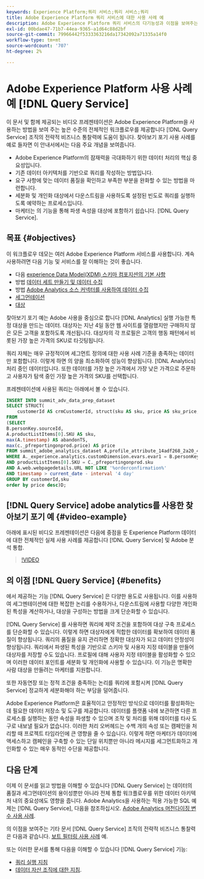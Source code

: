 ```yaml
---
keywords: Experience Platform;쿼리 서비스;쿼리 서비스;쿼리
title: Adobe Experience Platform 쿼리 서비스에 대한 사용 사례 예
description: Adobe Experience Platform 쿼리 서비스의 다기능성과 이점을 보여주는 전체적인 예입니다.
exl-id: 00bdae47-71b7-44ea-9365-a1d64c88d2bf
source-git-commit: 79966442f5333363216da17342092a71335a14f0
workflow-type: tm+mt
source-wordcount: '707'
ht-degree: 2%

---
```


# Adobe Experience Platform 사용 사례 예 [!DNL Query Service]

이 문서 및 함께 제공되는 비디오 프레젠테이션은 Adobe Experience Platform을 사용하는 방법을 보여 주는 높은 수준의 전체적인 워크플로우를 제공합니다 [!DNL Query Service] 조직의 전략적 비즈니스 통찰력에 도움이 됩니다. 찾아보기 포기 사용 사례를 예로 들자면 이 안내서에서는 다음 주요 개념을 보여줍니다.

* Adobe Experience Platform의 잠재력을 극대화하기 위한 데이터 처리의 핵심 중요성입니다.
* 기존 데이터 아키텍처를 기반으로 쿼리를 작성하는 방법입니다.
* 요구 사항에 맞는 데이터 품질을 확인하고 부족한 부분을 완화할 수 있는 방법을 마련합니다.
* 세분화 및 개인화 대상에서 다운스트림을 사용하도록 설정된 빈도로 쿼리를 실행하도록 예약하는 프로세스입니다.
* 마케터는 의 기능을 통해 파생 속성을 대상에 포함하기 쉽습니다. [!DNL Query Service].

## 목표 {#objectives}

이 워크플로우 데모는 여러 Adobe Experience Platform 서비스를 사용합니다. 계속 사용하려면 다음 기능 및 서비스를 잘 이해하는 것이 좋습니다.

* 다음 [experience Data Model(XDM) 스키마 컴포지션의 기본 사항](../../xdm/schema/composition.md)
* 방법 [데이터 세트 만들기 및 데이터 수집](https://experienceleague.adobe.com/docs/platform-learn/tutorials/data-ingestion/create-datasets-and-ingest-data.html)
* 방법 [Adobe Analytics 소스 커넥터를 사용하여 데이터 수집](https://experienceleague.adobe.com/docs/platform-learn/tutorials/sources/ingest-data-from-adobe-analytics.html)
* [세그먼테이션](../../segmentation/home.md)
* [대상](../../destinations/home.md)

찾아보기 포기 예는 Adobe 사용을 중심으로 합니다 [!DNL Analytics] 실행 가능한 특정 대상을 만드는 데이터. 대상자는 지난 4일 동안 웹 사이트를 열람했지만 구매하지 않은 모든 고객을 포함하도록 개선됩니다. 대상자의 각 프로필은 고객의 행동 패턴에서 비롯된 가장 높은 가격의 SKU로 타깃팅됩니다.

쿼리 자체는 매우 규정적이며 세그먼트 정의에 대한 사용 사례 기준을 충족하는 데이터만 포함합니다. 이렇게 하면 의 양을 최소화하여 성능이 향상됩니다. [!DNL Analytics] 처리 중인 데이터입니다. 또한 데이터를 가장 높은 가격에서 가장 낮은 가격으로 주문하고 사용자가 탐색 중인 가장 높은 가격의 SKU를 선택합니다.

프레젠테이션에 사용된 쿼리는 아래에서 볼 수 있습니다.

```sql
INSERT INTO summit_adv_data_prep_dataset
SELECT STRUCT(
    customerId AS crmCustomerId, struct(sku AS sku, price AS sku_price, abandonTS AS abandonTS) AS abandonBrowse) AS _pfreportingonprod
FROM
(SELECT
B.personKey.sourceId,
A.productListItems[0].SKU AS sku,
max(A.timestamp) AS abandonTS,
max(c._pfreportingonprod.price) AS price
FROM summit_adobe_analytics_dataset A,profile_attribute_14adf268_2a20_4dee_bee6_a6b0e34616a9 B,summit_product_dataset c
WHERE A._experience.analytics.customDimension.evars.evar1 = B.personKey.sourceID
AND productListItems[0].SKU = C._pfreportingonprod.sku
AND A.web.webpagedetails.URL NOT LIKE '%orderconfirmation%'
AND timestamp > current_date - interval '4 day'
GROUP BY customerId,sku
order by price desc)D;
```

## [!DNL Query Service] adobe analytics를 사용한 찾아보기 포기 예 {#video-example}

아래에 표시된 비디오 프레젠테이션은 다음에 중점을 둔 Experience Platform 데이터에 대한 전체적인 실제 사용 사례를 제공합니다 [!DNL Query Service] 및 Adobe 분석 통합.

>[!VIDEO](https://video.tv.adobe.com/v/342533?quality=12&learn=on)

## 의 이점 [!DNL Query Service] {#benefits}

에서 제공하는 기능 [!DNL Query Service] 은 다양한 용도로 사용됩니다. 이를 사용하여 세그멘테이션에 대한 복잡한 논리를 수용하거나, 다운스트림에 사용할 다양한 개인화된 특성을 계산하거나, 대상을 구성하는 방법을 크게 단순화할 수 있습니다.

[!DNL Query Service] 를 사용하면 쿼리에 제약 조건을 포함하여 대상 구축 프로세스를 단순화할 수 있습니다. 이렇게 하면 대상자에게 적합한 데이터를 확보하여 데이터 품질이 향상됩니다. 쿼리의 품질을 유지 관리하면 정확한 대상자가 되고 데이터 안정성이 향상됩니다. 쿼리에서 파생된 특성을 기반으로 스키마 및 사용자 지정 테이블을 만들어 대상자를 저장할 수도 있습니다. 프로필에 대해 사용자 지정 테이블을 활성화할 수 있으며 이러한 데이터 포인트를 세분화 및 개인화에 사용할 수 있습니다. 이 기능은 명확한 사람 대상을 만들려는 마케터를 지원합니다.

또한 자동연장 또는 정적 조건을 충족하는 논리를 쿼리에 포함시켜 [!DNL Query Service] 정교하게 세분화해야 하는 부담을 덜어줍니다.

Adobe Experience Platform은 효율적이고 안정적인 방식으로 데이터를 활성화하는 데 필요한 데이터 저장소 및 도구를 제공합니다. 데이터를 플랫폼 내에 보관하면 다른 프로세스를 실행하는 동안 속성을 파생할 수 있으며 조작 및 처리를 위해 데이터를 타사 도구로 내보낼 필요가 없습니다. 이러한 처리 오버헤드는 수백 개의 속성 또는 캠페인을 처리할 때 프로젝트 타임라인에 큰 영향을 줄 수 있습니다. 이렇게 하면 마케터가 데이터에 액세스하고 캠페인을 구축할 수 있는 단일 위치뿐만 아니라 메시지를 세그먼트화하고 개인화할 수 있는 매우 동적인 수단을 제공합니다.

## 다음 단계

이제 이 문서를 읽고 방법을 이해할 수 있습니다 [!DNL Query Service] 는 데이터의 품질과 세그먼테이션의 용이성뿐만 아니라 전체 통합 워크플로우를 위한 데이터 아키텍처 내의 중요성에도 영향을 줍니다. Adobe Analytics을 사용하는 적용 가능한 SQL 예제는 [!DNL Query Service], 다음을 참조하십시오. [Adobe Analytics 머천다이징 변수 사용 사례](./merchandising-variables.md).

의 이점을 보여주는 기타 문서 [!DNL Query Service] 조직의 전략적 비즈니스 통찰력은 다음과 같습니다. [보트 필터링 사용 사례](./bot-filtering.md) 예.

또는 이러한 문서를 통해 다음을 이해할 수 있습니다 [!DNL Query Service] 기능:

* [쿼리 실행 지침](../best-practices/writing-queries.md)
* [데이터 자산 조직에 대한 지침](../best-practices/organize-data-assets.md).


